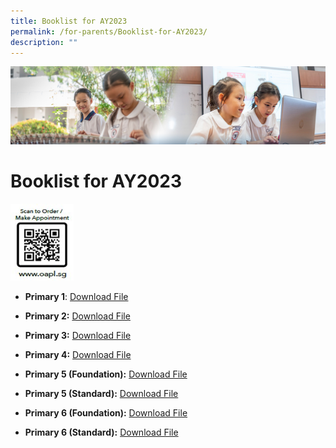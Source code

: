 ```yaml
---
title: Booklist for AY2023
permalink: /for-parents/Booklist-for-AY2023/
description: ""
---
```

![](/images/ForParents.jpg)

Booklist for AY2023
===================

<img src="/images/QR-codesg.jpg" style="width:20%">




*   <b>Primary 1</b>: [Download File](/files/TPPS_Booklist_Primary_1_2023.pdf)
*   <b>Primary 2:</b> [Download File](/files/TPPS_Booklist_Primary_2_2023.pdf)
*   <b>Primary 3:</b> [Download File](/files/TPPS_Booklist_Primary_3_2023.pdf)
    
*   <b>Primary 4:</b> [Download File](/files/TPPS_Booklist_Primary_4_2023.pdf)
    
*   <b>Primary 5 (Foundation):</b> [Download File](/files/TPPS_Booklist_Primary_5_FDN_2023.pdf)
    
*   <b>Primary 5 (Standard):</b> [Download File](/files/TPPS_Booklist_Primary_5_STD_2023.pdf)  
    
*   <b>Primary 6 (Foundation):</b> [Download File](/files/TPPS_Booklist_Primary_6_FDN_2023.pdf)
    
*   <b>Primary 6 (Standard):</b> [Download File](https://tampinespri.moe.edu.sg/qql/slot/u175/files/2023/Booklist/TPPS_Booklist_Primary_6_STD_2023.pdf)